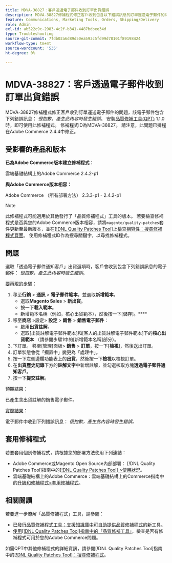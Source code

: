 ```yaml
---
title: MDVA-38827：客戶透過電子郵件收到訂單出貨錯誤
description: MDVA-38827修補程式修正客戶收到包含以下錯誤訊息的訂單運送電子郵件的問題： *很抱歉，產生此內容時發生錯誤*。 安裝[Quality Patches Tool (QPT)](https://experienceleague.adobe.com/en/docs/commerce-operations/tools/quality-patches-tool/quality-patches-tool-to-self-serve-quality-patches) 1.1.0時，即可使用此修補程式。 修補程式ID為MDVA-38827。 請注意，此問題已排程在Adobe Commerce 2.4.4中修正。
feature: Communications, Marketing Tools, Orders, Shipping/Delivery
role: Admin
exl-id: ab522c9c-2983-4c2f-b341-4487bdbee34d
type: Troubleshooting
source-git-commit: 7fdb02a6d89d50ea593c5fd99d78101f89198424
workflow-type: tm+mt
source-wordcount: '535'
ht-degree: 0%

---
```


# MDVA-38827：客戶透過電子郵件收到訂單出貨錯誤

MDVA-38827修補程式修正客戶收到訂單運送電子郵件的問題，該電子郵件包含下列錯誤訊息： *很抱歉，產生此內容時發生錯誤*。 安裝[品質修補工具(QPT)](https://experienceleague.adobe.com/en/docs/commerce-operations/tools/quality-patches-tool/quality-patches-tool-to-self-serve-quality-patches) 1.1.0時，即可使用此修補程式。 修補程式ID為MDVA-38827。 請注意，此問題已排程在Adobe Commerce 2.4.4中修正。

## 受影響的產品和版本

**已為Adobe Commerce版本建立修補程式：**

雲端基礎結構上的Adobe Commerce 2.4.2-p1

**與Adobe Commerce版本相容：**

Adobe Commerce （所有部署方法） 2.3.3-p1 - 2.4.2-p1

>[!NOTE]
>
>此修補程式可能適用於其他發行了「品質修補程式」工具的版本。 若要檢查修補程式是否與您的Adobe Commerce版本相容，請將`magento/quality-patches`套件更新至最新版本，並在[[!DNL Quality Patches Tool]上檢查相容性：搜尋修補程式頁面](https://experienceleague.adobe.com/en/docs/commerce-operations/tools/quality-patches-tool/quality-patches-tool-to-self-serve-quality-patches)。 使用修補程式ID作為搜尋關鍵字，以尋找修補程式。

## 問題

選取「透過電子郵件通知客戶」出貨選項時，客戶會收到包含下列錯誤訊息的電子郵件： *很抱歉，產生此內容時發生錯誤*。

<u>要再現的步驟</u>：

1. 移至&#x200B;**行銷** > **通訊** > **電子郵件範本**，並選取&#x200B;**新增範本**。
   * 選取&#x200B;**Magento Sales** > **新出貨**。
   * 按一下&#x200B;**載入範本**。
   * 新增範本名稱（例如，核心出貨範本），然後按一下[儲存]。****
1. 移至&#x200B;**商店** >設定> **設定** > **銷售** > **銷售電子郵件**：
   * 啟用&#x200B;**出貨註解**。
   * 選取[出貨註解電子郵件範本]和[客人的出貨註解電子郵件範本]下的&#x200B;**核心出貨範本** （請參閱步驟1中的[新增範本名稱]部分）。
1. 下訂單。 移至[管理]面板> **銷售** > **訂單**，按一下[**檢視**]，然後送出訂單。
1. 訂單狀態會從「擱置中」變更為「處理中」。
1. 按一下左側邊欄功能表上的&#x200B;**出貨**，然後按一下&#x200B;**檢視**&#x200B;以檢視訂單。
1. 在&#x200B;**出貨歷史記錄**&#x200B;下方的&#x200B;**註解文字**&#x200B;中新增註解，並勾選核取方塊&#x200B;**透過電子郵件通知客戶**。
1. 按一下&#x200B;**提交註解**。

<u>預期結果</u>：

已產生含出貨註解的銷售電子郵件。

<u>實際結果</u>：

電子郵件中收到下列錯誤訊息： *很抱歉，產生此內容時發生錯誤。*

## 套用修補程式

若要套用個別修補程式，請根據您的部署方法使用下列連結：

* Adobe Commerce或Magento Open Source內部部署： [!DNL Quality Patches Tool]指南中的[[!DNL Quality Patches Tool] >使用狀況](/help/tools/quality-patches-tool/usage.md)。
* 雲端基礎結構上的Adobe Commerce：雲端基礎結構上的Commerce指南中的[升級和修補程式>套用修補程式](https://experienceleague.adobe.com/docs/commerce-cloud-service/user-guide/develop/upgrade/apply-patches.html)。

## 相關閱讀

若要進一步瞭解「品質修補程式」工具，請參閱：

* [已發行品質修補程式工具：支援知識庫中可自助提供品質修補程式](https://experienceleague.adobe.com/en/docs/commerce-operations/tools/quality-patches-tool/quality-patches-tool-to-self-serve-quality-patches)的新工具。
* [使用[!DNL Quality Patches Tool]指南中的「品質修補工具」](/help/tools/quality-patches-tool/patches-available-in-qpt/check-patch-for-magento-issue-with-magento-quality-patches.md)，檢查是否有修補程式可用於您的Adobe Commerce問題。

如需QPT中其他修補程式的詳細資訊，請參閱[!DNL Quality Patches Tool]指南中的[[!DNL Quality Patches Tool]：搜尋修補程式](https://experienceleague.adobe.com/tools/commerce-quality-patches/index.html)。
